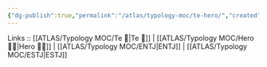 ```yaml
---
{"dg-publish":true,"permalink":"/atlas/typology-moc/te-hero/","created":"","updated":""}
---
```


Links :: [[ATLAS/Typology MOC/Te 🏹\|Te 🏹]] | [[ATLAS/Typology MOC/Hero 🦸‍♂️\|Hero 🦸‍♂️]] | [[ATLAS/Typology MOC/ENTJ\|ENTJ]] | [[ATLAS/Typology MOC/ESTJ\|ESTJ]]
